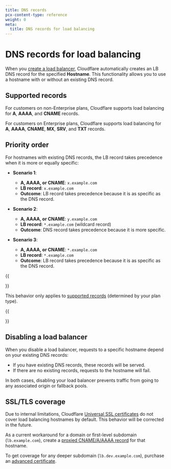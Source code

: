 ```yaml
---
title: DNS records
pcx-content-type: reference
weight: 0
meta:
  title: DNS records for load balancing
---
```


# DNS records for load balancing

When you [create a load balancer](/load-balancing/how-to/create-load-balancer/), Cloudflare automatically creates an LB DNS record for the specified **Hostname**. This functionality allows you to use a hostname with or without an existing DNS record.

## Supported records

For customers on non-Enterprise plans, Cloudflare supports load balancing for **A**, **AAAA**, and **CNAME** records.

For customers on Enterprise plans, Cloudflare supports load balancing for **A**, **AAAA**, **CNAME**, **MX**, **SRV**, and **TXT** records.

## Priority order

For hostnames with existing DNS records, the LB record takes precedence when it is more or equally specific:

*   **Scenario 1**:

    *   **A, AAAA, or CNAME**: `x.example.com`
    *   **LB record**: `x.example.com`
    *   **Outcome**: LB record takes precedence because it is as specific as the DNS record.

*   **Scenario 2**:

    *   **A, AAAA, or CNAME**: `y.example.com`
    *   **LB record**: `*.example.com` (wildcard record)
    *   **Outcome**: DNS record takes precedence because it is more specific.

*   **Scenario 3**:

    *   **A, AAAA, or CNAME**: `*.example.com`
    *   **LB record**: `*.example.com`
    *   **Outcome**: LB record takes precedence because it is as specific as the DNS record.

{{<Aside type="note">}}

This behavior only applies to [supported records](#supported-records) (determined by your plan type).

{{</Aside>}}

## Disabling a load balancer

When you disable a load balancer, requests to a specific hostname depend on your existing DNS records:

*   If you have existing DNS records, these records will be served.
*   If there are no existing records, requests to the hostname will fail.

In both cases, disabling your load balancer prevents traffic from going to any associated origin or fallback pools.

## SSL/TLS coverage

Due to internal limitations, Cloudflare [Universal SSL certificates](/ssl/edge-certificates/universal-ssl) do not cover load balancing hostnames by default. This behavior will be corrected in the future.

As a current workaround for a domain or first-level subdomain (`lb.example.com`), create a [proxied CNAME/A/AAAA record](/dns/manage-dns-records/how-to/create-dns-records) for that hostname.

To get coverage for any deeper subdomain (`lb.dev.example.com`), purchase an [advanced certificate](/ssl/edge-certificates/advanced-certificate-manager).
